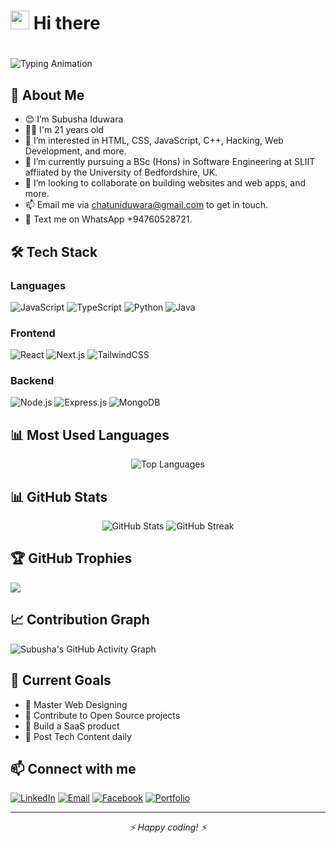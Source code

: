 # <img src="https://media.giphy.com/media/hvRJCLFzcasrR4ia7z/giphy.gif" width="30px"/> Hi there

# <p align="center">
  <img src="https://readme-typing-svg.demolab.com?font=Fira+Code&size=24&pause=1000&color=F70000&center=true&vCenter=true&width=440&lines=I'm+Subusha+Iduwara :-);Don't+forget+to+follow+me!!" alt="Typing Animation" />
</p>

## 🚀 About Me

- 😊 I’m Subusha Iduwara
- 👦🏻 I'm 21 years old
- 👀 I’m interested in HTML, CSS, JavaScript, C++, Hacking, Web Development, and more.
- 🌱 I’m currently pursuing a BSc (Hons) in Software Engineering at SLIIT affiiated by the University of Bedfordshire, UK.
- 💞️ I’m looking to collaborate on building websites and web apps, and more.
- 📫 Email me via chatuniduwara@gmail.com to get in touch.
- 💬 Text me on WhatsApp +94760528721.

## 🛠️ Tech Stack

### Languages
![JavaScript](https://img.shields.io/badge/JavaScript-F7DF1E?style=for-the-badge&logo=javascript&logoColor=black)
![TypeScript](https://img.shields.io/badge/TypeScript-007ACC?style=for-the-badge&logo=typescript&logoColor=white)
![Python](https://img.shields.io/badge/Python-3776AB?style=for-the-badge&logo=python&logoColor=white)
![Java](https://img.shields.io/badge/Java-ED8B00?style=for-the-badge&logo=oracle&logoColor=white)

### Frontend
![React](https://img.shields.io/badge/React-20232A?style=for-the-badge&logo=react&logoColor=61DAFB)
![Next.js](https://img.shields.io/badge/Next.js-000000?style=for-the-badge&logo=next.js&logoColor=white)
![TailwindCSS](https://img.shields.io/badge/Tailwind_CSS-38B2AC?style=for-the-badge&logo=tailwind-css&logoColor=white)

### Backend
![Node.js](https://img.shields.io/badge/Node.js-43853D?style=for-the-badge&logo=node.js&logoColor=white)
![Express.js](https://img.shields.io/badge/Express.js-404D59?style=for-the-badge)
![MongoDB](https://img.shields.io/badge/MongoDB-4EA94B?style=for-the-badge&logo=mongodb&logoColor=white)

## 📊 Most Used Languages

<div align="center">
  <img src="https://github-readme-stats.vercel.app/api/top-langs/?username=subusha&layout=compact&theme=radical&langs_count=8&exclude_repo=repo1,repo2" alt="Top Languages" />
</div>

## 📊 GitHub Stats

<div align="center">
  <img src="https://github-readme-stats.vercel.app/api?username=subusha&show_icons=true&theme=radical" alt="GitHub Stats" />
  <img src="https://github-readme-streak-stats.herokuapp.com/?user=subusha&theme=radical" alt="GitHub Streak" />
</div>

## 🏆 GitHub Trophies
![](https://github-profile-trophy.vercel.app/?username=subusha&theme=radical&no-frame=false&no-bg=true&margin-w=4)

## 📈 Contribution Graph
![Subusha's GitHub Activity Graph](https://github-readme-activity-graph.vercel.app/graph?username=subusha&theme=redical)

## 🎯 Current Goals
- 🌱 Master Web Designing
- 👯 Contribute to Open Source projects
- 🚀 Build a SaaS product
- 📝 Post Tech Content daily

## 📫 Connect with me

[![LinkedIn](https://img.shields.io/badge/LinkedIn-0077B5?style=for-the-badge&logo=linkedin&logoColor=white)](https://www.linkedin.com/in/subushaiduwara/)
[![Email](https://img.shields.io/badge/Email-D14836?style=for-the-badge&logo=gmail&logoColor=white)](mailto:your.email@example.com)
[![Facebook](https://img.shields.io/badge/Facebook-1877F2?style=for-the-badge&logo=facebook&logoColor=white)](https://www.facebook.com/subusha.iduwara)
[![Portfolio](https://img.shields.io/badge/Portfolio-FF5722?style=for-the-badge&logo=todoist&logoColor=white)](https://your-portfolio.com)

---
<div align="center">
   <i>⚡ Happy coding! ⚡</i>
</div>
